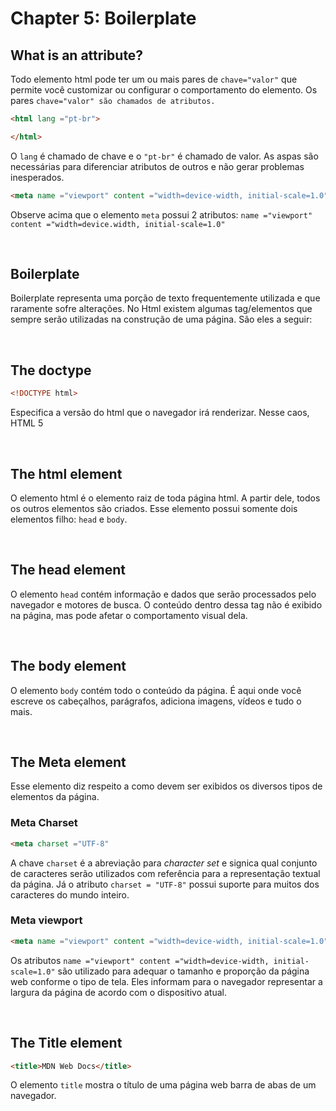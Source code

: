 # Chapter 5: Boilerplate</h2>

  ## What is an attribute?

   <p>Todo elemento html pode ter um ou mais pares de <code>chave="valor"</code> que permite você customizar ou configurar o comportamento do elemento. Os pares <code>chave="valor" são chamados de atributos.</code></p>

  ```html
  <html lang ="pt-br">
  
  </html>
  ```

   <p>O <code>lang</code> é chamado de chave e o <code>"pt-br"</code> é chamado de valor. As aspas são necessárias para diferenciar atributos de outros e não gerar problemas inesperados.</p>

  ```html
  <meta name ="viewport" content ="width=device-width, initial-scale=1.0">
  ```

   <p>Observe acima que o elemento <code>meta</code> possui 2 atributos: <code>name ="viewport" content ="width=device.width, initial-scale=1.0"</code></p>

  <br>

  ## Boilerplate

   <p>Boilerplate representa uma porção de texto frequentemente utilizada e que raramente sofre alterações. No Html existem algumas tag/elementos que sempre serão utilizadas na construção de uma página. São eles a seguir:</p>

  <br>

  ## The doctype

  ```html
  <!DOCTYPE html>
  ```

   <p>Especifica a versão do html que o navegador irá renderizar. Nesse caos, HTML 5</p>

  <br>

  ## The html element

   <p>O elemento html é o elemento raiz de toda página html. A partir dele, todos os outros elementos são criados. Esse elemento possui somente dois elementos filho: <code>head</code> e <code>body</code>.</p>

  <br>

  ## The head element

   <p>O elemento <code>head</code> contém informação e dados que serão processados pelo navegador e motores de busca. O conteúdo dentro dessa tag não é exibido na página, mas pode afetar o comportamento visual dela.</p>

  <br>

  ## The body element

   <p>O elemento <code>body</code> contém todo o conteúdo da página. É aqui onde você escreve os cabeçalhos, parágrafos, adiciona imagens, vídeos e tudo o mais.</p>

  <br>

  ## The Meta element

   <p>Esse elemento diz respeito a como devem ser exibidos os diversos tipos de elementos da página.</p>

   ### Meta Charset

  ```html
  <meta charset ="UTF-8"
  ```

   <p>A chave <code>charset</code> é a abreviação para <i>character set</i> e signica qual conjunto de caracteres serão utilizados com referência para a representação textual da página. Já o atributo <code>charset = "UTF-8"</code> possui suporte para muitos dos caracteres do mundo inteiro.</p>

   ### Meta viewport

  ```html
  <meta name ="viewport" content ="width=device-width, initial-scale=1.0">
  ```

   <p>Os atributos <code>name ="viewport" content ="width=device-width, initial-scale=1.0"</code> são utilizado para adequar o tamanho e proporção da página web conforme o tipo de tela. Eles informam para o navegador representar a largura da página de acordo com o dispositivo atual.</p>

  <br>

  ## The Title element

  ```html
  <title>MDN Web Docs</title>
  ```

   <p>O elemento <code>title</code> mostra o título de uma página web barra de abas de um navegador.</p>
